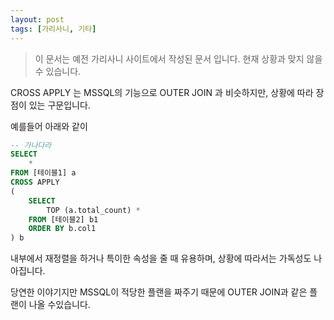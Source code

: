 ```yaml
---
layout: post
tags: [가리사니, 기타]
---
```


> 이 문서는 예전 가리사니 사이트에서 작성된 문서 입니다.
현재 상황과 맞지 않을 수 있습니다.


CROSS APPLY 는 MSSQL의 기능으로 OUTER JOIN 과 비슷하지만, 상황에 따라 장점이 있는 구문입니다.

예를들어 아래와 같이
``` sql
-- 가나다라
SELECT
	*
FROM [테이블1] a
CROSS APPLY
(
	SELECT
		TOP (a.total_count) *
	FROM [테이블2] b1
	ORDER BY b.col1
) b
```
내부에서 재정렬을 하거나 특이한 속성을 줄 때 유용하며, 상황에 따라서는 가독성도 나아집니다.

당연한 이야기지만 MSSQL이 적당한 플랜을 짜주기 때문에 OUTER JOIN과 같은 플랜이 나올 수있습니다.